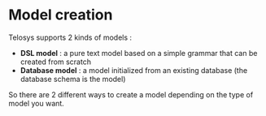 # Model creation

Telosys supports 2 kinds of models : 

* **DSL model** : a pure text model based on a simple grammar that can be created from scratch 
* **Database model** : a model initialized from an existing database \(the database schema is the model\)

So there are 2 different ways to create a model depending on the type of model you want.




